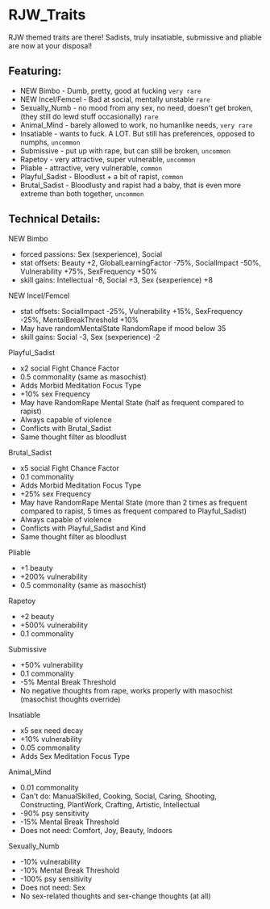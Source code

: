 # RJW_Traits

RJW themed traits are there! Sadists, truly insatiable, submissive and pliable are now at your disposal!

## Featuring:
* NEW Bimbo - Dumb, pretty, good at fucking `very rare`
* NEW Incel/Femcel - Bad at social, mentally unstable `rare`
* Sexually_Numb - no mood from any sex, no need, doesn't get broken, (they still do lewd stuff occasionally) `rare`
* Animal_Mind - barely allowed to work, no humanlike needs, `very rare`
* Insatiable - wants to fuck. A LOT. But still has preferences, opposed to numphs, `uncommon`
* Submissive - put up with rape, but can still be broken, `uncommon`
* Rapetoy - very attractive, super vulnerable, `uncommon`
* Pliable - attractive, very vulnerable, `common`
* Playful_Sadist - Bloodlust + a bit of rapist, `common`
* Brutal_Sadist - Bloodlusty and rapist had a baby, that is even more extreme than both together, `uncommon`

## Technical Details:

NEW Bimbo
* forced passions: Sex (sexperience), Social
* stat offsets: Beauty +2, GlobalLearningFactor -75%, SocialImpact -50%, Vulnerability +75%, SexFrequency +50%
* skill gains: Intellectual -8, Social +3, Sex (sexperience) +8

NEW Incel/Femcel
* stat offsets: SocialImpact -25%, Vulnerability +15%, SexFrequency -25%, MentalBreakThreshold +10%
* May have randomMentalState RandomRape if mood below 35
* skill gains: Social -3, Sex (sexperience) -2

Playful_Sadist
* x2 social Fight Chance Factor
* 0.5 commonality (same as masochist)
* Adds Morbid Meditation Focus Type
* +10% sex Frequency
* May have RandomRape Mental State (half as frequent compared to rapist)
* Always capable of violence
* Conflicts with Brutal_Sadist
* Same thought filter as bloodlust

Brutal_Sadist 
* x5 social Fight Chance Factor
* 0.1 commonality
* Adds Morbid Meditation Focus Type
* +25% sex Frequency
* May have RandomRape Mental State (more than 2 times as frequent compared to rapist, 5 times as frequent compared to Playful_Sadist)
* Always capable of violence
* Conflicts with Playful_Sadist and Kind
* Same thought filter as bloodlust

Pliable
* +1 beauty
* +200% vulnerability
* 0.5 commonality (same as masochist)

Rapetoy
* +2 beauty
* +500% vulnerability
* 0.1 commonality

Submissive
* +50% vulnerability
* 0.1 commonality
* -5% Mental Break Threshold
* No negative thoughts from rape, works properly with masochist (masochist thoughts override)

Insatiable
* x5 sex need decay
* +10% vulnerability
* 0.05 commonality
* Adds Sex Meditation Focus Type

Animal_Mind
* 0.01 commonality
* Can't do: ManualSkilled, Cooking, Social, Caring, Shooting, Constructing, PlantWork, Crafting, Artistic, Intellectual
* -90% psy sensitivity
* -15% Mental Break Threshold
* Does not need: Comfort, Joy, Beauty, Indoors

Sexually_Numb
* -10% vulnerability
* -10% Mental Break Threshold
* -100% psy sensitivity
* Does not need: Sex
* No sex-related thoughts and sex-change thoughts (at all)
